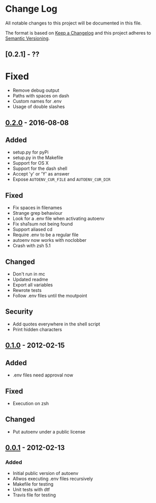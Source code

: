 # Change Log
All notable changes to this project will be documented in this file.

The format is based on [Keep a Changelog](http://keepachangelog.com/) 
and this project adheres to [Semantic Versioning](http://semver.org/).

## [0.2.1] - ??
# Fixed
- Remove debug output
- Paths with spaces on dash
- Custom names for .env
- Usage of double slashes

## [0.2.0] - 2016-08-08
## Added
- setup.py for pyPi
- setup.py in the Makefile
- Support for OS X
- Support for the dash shell
- Accept 'y' or 'Y' as answer
- Expose `AUTOENV_CUR_FILE` and `AUTOENV_CUR_DIR`

## Fixed
- Fix spaces in filenames
- Strange grep behaviour
- Look for a .env file when activating autoenv
- Fix sha1sum not being found
- Support aliased cd
- Require .env to be a regular file
- autoenv now works with noclobber
- Crash with zsh 5.1

## Changed
- Don't run in mc
- Updated readme
- Export all variables
- Rewrote tests
- Follow .env files until the moutpoint

## Security
- Add quotes everywhere in the shell script
- Print hidden characters

## [0.1.0] - 2012-02-15
## Added
- .env files need approval now
## Fixed
- Execution on zsh
## Changed
- Put autoenv under a public license

## [0.0.1] - 2012-02-13
### Added
- Initial public version of autoenv
- Allwos executing .env files recursively
- Makefile for testing
- Unit tests with dtf
- Travis file for testing

[0.0.1]: https://github.com/kennethreitz/autoenv/releases/tag/v0.0.1
[0.1.0]: https://github.com/kennethreitz/autoenv/releases/tag/v0.1.0
[0.2.0]: https://github.com/kennethreitz/autoenv/releases/tag/v0.2.0
